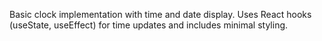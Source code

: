 Basic clock implementation with time and date display. Uses React hooks (useState, useEffect) for time updates and includes minimal styling.